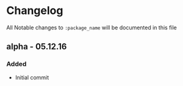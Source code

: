 # Changelog

All Notable changes to `:package_name` will be documented in this file

## alpha - 05.12.16

### Added
- Initial commit
